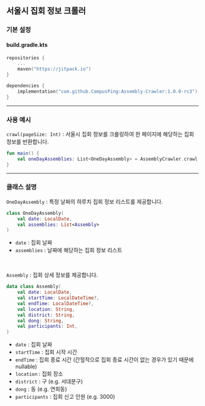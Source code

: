 ## 서울시 집회 정보 크롤러

### 기본 설정
#### build.gradle.kts
```kotlin
repositories {
    ...
    maven("https://jitpack.io")
}

dependencies {
    implementation("com.github.CampusPing:Assembly-Crawler:1.0.0-rc3")
}
```

<hr>

### 사용 예시
`crawl(pageSize: Int)` : 서울시 집회 정보를 크롤링하여 한 페이지에 해당하는 집회 정보를 반환합니다.

```kotlin
fun main() {
    val oneDayAssemblies: List<OneDayAssembly> = AssemblyCrawler.crawl(pageSize = 1)
}
```

<hr>

### 클래스 설명
`OneDayAssembly` : 특정 날짜의 하루치 집회 정보 리스트를 제공합니다.

```kotlin
class OneDayAssembly(
    val date: LocalDate,
    val assemblies: List<Assembly>
)
```
- `date` : 집회 날짜
- `assemblies` : 날짜에 해당하는 집회 정보 리스트

<br>

`Assembly` : 집회 상세 정보를 제공합니다.

```kotlin
data class Assembly(
    val date: LocalDate,
    val startTime: LocalDateTime?,
    val endTime: LocalDateTime?,
    val location: String,
    val district: String,
    val dong: String,
    val participants: Int,
)
```
- `date` : 집회 날짜
- `startTime` : 집회 시작 시간
- `endTime` : 집회 종료 시간 (간헐적으로 집회 종료 시간이 없는 경우가 있기 때문에 nullable)
- `location` : 집회 장소
- `district` : 구 (e.g. 서대문구)
- `dong` : 동 (e.g. 연희동)
- `participants` : 집회 신고 인원 (e.g. 3000)


